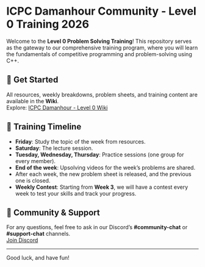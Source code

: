 # ICPC Damanhour Community - Level 0 Training 2026

Welcome to the **Level 0 Problem Solving Training**! This repository serves as the gateway to our comprehensive training program, where you will learn the fundamentals of competitive programming and problem-solving using C++.

## 🚀 Get Started

All resources, weekly breakdowns, problem sheets, and training content are available in the **Wiki**.  
Explore: [ICPC Damanhour - Level 0 Wiki](https://github.com/ICPC-Damnhour-Community/Level-0-2026/wiki)

## 📅 Training Timeline

- **Friday**: Study the topic of the week from resources.
- **Saturday**: The lecture session.
- **Tuesday, Wednesday, Thursday**: Practice sessions (one group for every member).
- **End of the week**: Upsolving videos for the week’s problems are shared.
- After each week, the new problem sheet is released, and the previous one is closed.
- **Weekly Contest**: Starting from **Week 3**, we will have a contest every week to test your skills and track your progress.

## 💬 Community & Support

For any questions, feel free to ask in our Discord’s **#community-chat** or **#support-chat** channels.  
[Join Discord](https://discord.gg/m9QqvGmyXr)

---

Good luck, and have fun! 
